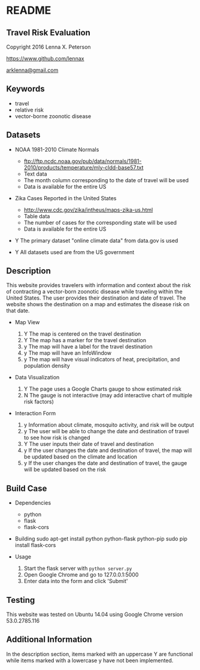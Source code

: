 README
======

Travel Risk Evaluation
----------------------

Copyright 2016 Lenna X. Peterson

https://www.github.com/lennax

arklenna@gmail.com

Keywords
--------
* travel
* relative risk
* vector-borne zoonotic disease

Datasets
--------
* NOAA 1981-2010 Climate Normals 
    - ftp://ftp.ncdc.noaa.gov/pub/data/normals/1981-2010/products/temperature/mly-cldd-base57.txt
    - Text data
    - The month column corresponding to the date of travel will be used
    - Data is available for the entire US

* Zika Cases Reported in the United States
    - http://www.cdc.gov/zika/intheus/maps-zika-us.html 
    - Table data
    - The number of cases for the corresponding state will be used
    - Data is available for the entire US

* Y The primary dataset "online climate data" from data.gov is used

* Y All datasets used are from the US government

Description
-----------
This website provides travelers with information and context about the risk of contracting a vector-born zoonotic disease while traveling within the United States.
The user provides their destination and date of travel.
The website shows the destination on a map and estimates the disease risk on that date.
<!--The website will use data in the following ways:-->

<!--* Weather data from *Open Climate* will be used to estimate mosquito population; mosquito population has a positive correlation with risk-->
<!--* Population density of the area from *Data.gov* has a positive correlation with risk-->
<!--* Statistics about vector-born zoonotic diseases from *Data.gov* will be used to list possible infections in the area-->

* Map View
    1. Y The map is centered on the travel destination
    2. Y The map has a marker for the travel destination
    3. y The map will have a label for the travel destination
    4. y The map will have an InfoWindow
    5. y The map will have visual indicators of heat, precipitation, and population density

* Data Visualization
    1. Y The page uses a Google Charts gauge to show estimated risk
    2. N The gauge is not interactive (may add interactive chart of multiple risk factors)

* Interaction Form
    1. y Information about climate, mosquito activity, and risk will be output
    2. y The user will be able to change the date and destination of travel to see how risk is changed
    3. Y The user inputs their date of travel and destination
    4. y If the user changes the date and destination of travel, the map will be updated based on the climate and location
    5. y If the user changes the date and destination of travel, the gauge will be updated based on the risk

Build Case
----------
* Dependencies
    - python
    - flask
    - flask-cors

* Building
    sudo apt-get install python python-flask python-pip
    sudo pip install flask-cors

* Usage
    1. Start the flask server with `python server.py`
    2. Open Google Chrome and go to 127.0.0.1:5000
    3. Enter data into the form and click 'Submit'

Testing
-------
This website was tested on Ubuntu 14.04 using Google Chrome version 53.0.2785.116

Additional Information
----------------------
In the description section, items marked with an uppercase Y are functional while items marked with a lowercase y have not been implemented.
